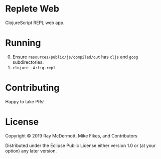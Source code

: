 # Replete Web

ClojureScript REPL web app.

# Running

0. Ensure `resources/public/js/compiled/out` has `cljs` and `goog` subdirectories.
0. `clojure -A:fig-repl`

# Contributing

Happy to take PRs!

# License

Copyright © 2019 Ray McDermott, Mike Fikes, and Contributors

Distributed under the Eclipse Public License either version 1.0 or (at your option) any later version.
